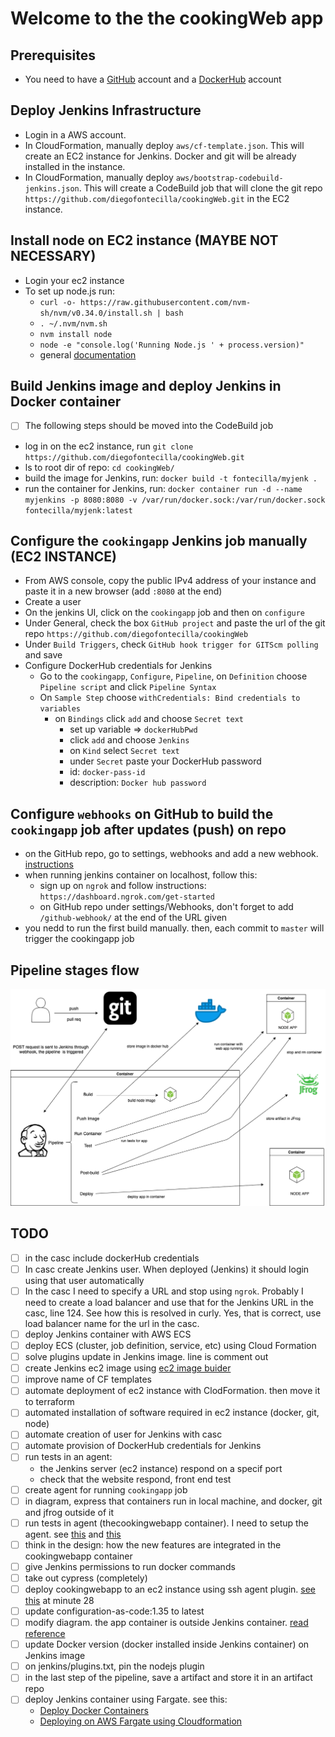 # Welcome to the the cookingWeb app

## Prerequisites

* You need to have a [GitHub](https://github.com/) account and a [DockerHub](https://www.docker.com/) account

## Deploy Jenkins Infrastructure

* Login in a AWS account.
* In CloudFormation, manually deploy `aws/cf-template.json`. This will create an EC2 instance for Jenkins. Docker and git will be already installed in the instance.
* In CloudFormation, manually deploy `aws/bootstrap-codebuild-jenkins.json`. This will create a CodeBuild job that will clone the git repo `https://github.com/diegofontecilla/cookingWeb.git` in the EC2 instance.

## Install node on EC2 instance (MAYBE NOT NECESSARY)

* Login your ec2 instance
* To set up node.js run:
  * `curl -o- https://raw.githubusercontent.com/nvm-sh/nvm/v0.34.0/install.sh | bash`
  * `. ~/.nvm/nvm.sh`
  * `nvm install node`
  * `node -e "console.log('Running Node.js ' + process.version)"`
  * general [documentation](https://docs.aws.amazon.com/sdk-for-javascript/v2/developer-guide/setting-up-node-on-ec2-instance.html)

## Build Jenkins image and deploy Jenkins in Docker container

* [ ] The following steps should be moved into the CodeBuild job
* log in on the ec2 instance, run `git clone https://github.com/diegofontecilla/cookingWeb.git`
* ls to root dir of repo: `cd cookingWeb/`
* build the image for Jenkins, run: `docker build -t fontecilla/myjenk .`
* run the container for Jenkins, run: `docker container run -d --name myjenkins -p 8080:8080 -v /var/run/docker.sock:/var/run/docker.sock fontecilla/myjenk:latest`

## Configure the `cookingapp` Jenkins job manually (EC2 INSTANCE)

* From AWS console, copy the public IPv4 address of your instance and paste it in a new browser (add `:8080` at the end)
* Create a user
* On the jenkins UI, click on the `cookingapp` job and then on `configure`
* Under General, check the box `GitHub project` and paste the url of the git repo `https://github.com/diegofontecilla/cookingWeb`
* Under `Build Triggers`, check `GitHub hook trigger for GITScm polling` and save
* Configure DockerHub credentials for Jenkins
  * Go to the `cookingapp`, `Configure`, `Pipeline`, on `Definition` choose `Pipeline script` and click `Pipeline Syntax`
  * On `Sample Step` choose `withCredentials: Bind credentials to variables`
    * on `Bindings` click `add` and choose `Secret text`
      * set up variable => `dockerHubPwd`
      * click `add` and choose `Jenkins`
      * on `Kind` select `Secret text`
      * under `Secret` paste your DockerHub password
      * id: `docker-pass-id`
      * description: `Docker hub password`

## Configure `webhooks` on GitHub to build the `cookingapp` job after updates (push) on repo

* on the GitHub repo, go to settings, webhooks and add a new webhook.
[instructions](https://embeddedartistry.com/blog/2017/12/21/jenkins-kick-off-a-ci-build-with-github-push-notifications/)
* when running jenkins container on localhost, follow this:
  * sign up on `ngrok` and follow instructions: `https://dashboard.ngrok.com/get-started`
  * on GitHub repo under settings/Webhooks, don't forget to add `/github-webhook/` at the
  end of the URL given
* you nedd to run the first build manually. then, each commit to `master` will trigger the
cookingapp job

## Pipeline stages flow

![Stages flow](./diagrams/PipelineStageFlow.png)

## TODO

* [ ] in the casc include dockerHub credentials
* [ ] In casc create Jenkins user. When deployed (Jenkins) it should login using that user automatically
* [ ] In the casc I need to specify a URL and stop using `ngrok`. Probably I need to create a load balancer and use that for the Jenkins URL in the casc, line 124. See how this is resolved in curly. Yes, that is correct, use load balancer name for the url in the casc.
* [ ] deploy Jenkins container with AWS ECS
* [ ] deploy ECS (cluster, job definition, service, etc) using Cloud Formation
* [ ] solve plugins update in Jenkins image. line is comment out
* [ ] create Jenkins ec2 image using [ec2 image buider](https://www.google.com/search?q=create+customized+ec2+instance+in+ec2+image+builder+on+aws&oq=create+customized+ec2+instance+in+ec2+image+builder+on+aws&aqs=chrome..69i57.20786j0j7&sourceid=chrome&ie=UTF-8#kpvalbx=_GzDBX8S8Ndyi1fAP156X0AI14)
* [ ] improve name of CF templates
* [ ] automate deployment of ec2 instance with ClodFormation. then move it to terraform
* [ ] automated installation of software required in ec2 instance (docker, git, node)
* [ ] automate creation of user for Jenkins with casc
* [ ] automate provision of DockerHub credentials for Jenkins
* [ ] run tests in an agent: 
  * the Jenkins server (ec2 instance) respond on a specif port
  * check that the website respond, front end test
* [ ] create agent for running `cookingapp` job
* [ ] in diagram, express that containers run in local machine, and docker, git and jfrog outside of it
* [ ] run tests in agent (thecookingwebapp container). I need to setup the agent. see [this](https://docs.microsoft.com/en-us/azure/devops/pipelines/agents/docker?view=azure-devops) and [this](https://devopscube.com/docker-containers-as-build-slaves-jenkins/)
* [ ] think in the design: how the new features are integrated in the cookingwebapp container
* [ ] give Jenkins permissions to run docker commands
* [ ] take out cypress (completely)
* [ ] deploy cookingwebapp to an ec2 instance using ssh agent plugin. [see this](https://www.youtube.com/watch?v=gdbA3vR2eDs) at minute 28
* [ ] update configuration-as-code:1.35 to latest
* [ ] modify diagram. the app container is outside Jenkins container. [read reference](https://medium.com/@manav503/how-to-build-docker-images-inside-a-jenkins-container-d59944102f30)
* [ ] update Docker version (docker installed inside Jenkins container) on Jenkins image
* [ ] on jenkins/plugins.txt, pin the nodejs plugin
* [ ] in the last step of the pipeline, save a artifact and store it in an artifact repo
* [ ] deploy Jenkins container using Fargate. see this:
  - [Deploy Docker Containers](https://aws.amazon.com/getting-started/hands-on/deploy-docker-containers/)
  - [Deploying on AWS Fargate using Cloudformation](https://medium.com/@anupam.ncsu/deploying-on-aws-fargate-using-cloudformation-3bf33cefbf18)

